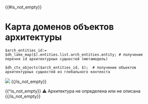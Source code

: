 {{#is_not_empty}}
# Карта доменов объектов архитектуры

```jsonata
$arch_entities_id:= $dh_lake_map($).entities.list.arch_entities.entity; # получение перечня id архитектурных cущностей (метамодель)

$dh_ctx_objects($arch_entities_id, $);  # получение объектов архитектурных сущностей из глобального контекста
```

![](@document/dochub.essentials.domains.graph?data={{data}})
{{/is_not_empty}}

{{^is_not_empty}}
:warning: Архитектура не определена или не описана
{{/is_not_empty}}


